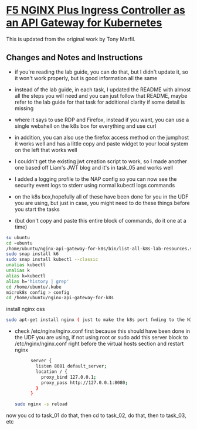 # [F5 NGINX Plus Ingress Controller as an API Gateway for Kubernetes](https://clouddocs.f5.com/training/community/nginx/html/class11/class11.html)

This is updated from the original work by Tony Marfil.

## Changes and Notes and Instructions

- if you're reading the lab guide, you can do that, but I didn't update it, so it won't work properly, but is good information all the same
- instead of the lab guide, in each task, I updated the README with almost all the steps you will need and you can just follow that README, maybe refer to the lab guide for that task for additional clarity if some detail is missing
- where it says to use RDP and Firefox, instead if you want, you can use a single webshell on the k8s box for everything and use curl
- in addition, you can also use the firefox access method on the jumphost it works well and has a little copy and paste widget to your local system on the left that works well
- I couldn't get the existing jwt creation script to work, so I made another one based off Liam's JWT blog and it's in task_05 and works well
- I added a logging profile to the NAP config so you can now see the security event logs to stderr using normal kubectl logs commands
  
- on the k8s box,hopefully all of these have been done for you in the UDF you are using, but just in case, you might need to do these things before you start the tasks
- (but don't copy and paste this entire block of commands, do it one at a time)

```bash
su ubuntu
cd ~ubuntu
/home/ubuntu/nginx-api-gateway-for-k8s/bin/list-all-k8s-lab-resources.sh --start-over
sudo snap install k6
sudo snap install kubectl --classic
unalias kubectl
unalias k
alias k=kubectl
alias h='history | grep'
cd /home/ubuntu/.kube
microk8s config > config
cd /home/ubuntu/nginx-api-gateway-for-k8s
``` 

install nginx oss

```bash
sudo apt-get install nginx ( just to make the k8s port fwding to the NIC N+ dashboard easier )
```

- check /etc/nginx/nginx.conf first because this should have been done in the UDF you are using, if not using root or sudo add this server block to /etc/nginx/nginx.conf right before the virtual hosts section and restart nginx
  
  ```bash
        server {
          listen 8081 default_server;  
          location / {
            proxy_bind 127.0.0.1;
            proxy_pass http://127.0.0.1:8080;
          }  
        }
  ```
  ```bash
  sudo nginx -s reload
  ```
now you cd to task_01 do that, then cd to task_02, do that, then to task_03, etc





